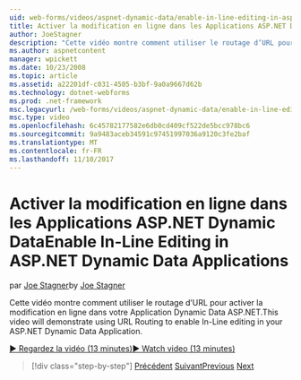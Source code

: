 ```yaml
---
uid: web-forms/videos/aspnet-dynamic-data/enable-in-line-editing-in-aspnet-dynamic-data-applications
title: Activer la modification en ligne dans les Applications ASP.NET Dynamic Data | Documents Microsoft
author: JoeStagner
description: "Cette vidéo montre comment utiliser le routage d’URL pour activer la modification en ligne dans votre Application Dynamic Data ASP.NET."
ms.author: aspnetcontent
manager: wpickett
ms.date: 10/23/2008
ms.topic: article
ms.assetid: a22201df-c031-4505-b3bf-9a0a9667d62b
ms.technology: dotnet-webforms
ms.prod: .net-framework
msc.legacyurl: /web-forms/videos/aspnet-dynamic-data/enable-in-line-editing-in-aspnet-dynamic-data-applications
msc.type: video
ms.openlocfilehash: 6c45782177582e6db0cd409cf522de5bcc978bc6
ms.sourcegitcommit: 9a9483aceb34591c97451997036a9120c3fe2baf
ms.translationtype: MT
ms.contentlocale: fr-FR
ms.lasthandoff: 11/10/2017
---
```

<a name="enable-in-line-editing-in-aspnet-dynamic-data-applications"></a><span data-ttu-id="5e8f1-103">Activer la modification en ligne dans les Applications ASP.NET Dynamic Data</span><span class="sxs-lookup"><span data-stu-id="5e8f1-103">Enable In-Line Editing in ASP.NET Dynamic Data Applications</span></span>
====================
<span data-ttu-id="5e8f1-104">par [Joe Stagner](https://github.com/JoeStagner)</span><span class="sxs-lookup"><span data-stu-id="5e8f1-104">by [Joe Stagner](https://github.com/JoeStagner)</span></span>

<span data-ttu-id="5e8f1-105">Cette vidéo montre comment utiliser le routage d’URL pour activer la modification en ligne dans votre Application Dynamic Data ASP.NET.</span><span class="sxs-lookup"><span data-stu-id="5e8f1-105">This video will demonstrate using URL Routing to enable In-Line editing in your ASP.NET Dynamic Data Application.</span></span>

[<span data-ttu-id="5e8f1-106">&#9654; Regardez la vidéo (13 minutes)</span><span class="sxs-lookup"><span data-stu-id="5e8f1-106">&#9654; Watch video (13 minutes)</span></span>](https://channel9.msdn.com/Blogs/ASP-NET-Site-Videos/enable-in-line-editing-in-aspnet-dynamic-data-applications)

>[!div class="step-by-step"]
<span data-ttu-id="5e8f1-107">[Précédent](begin-modifying-dynamic-data-applications-with-url-routing.md)
[Suivant](how-to-enable-table-specific-routing-in-dynamic-data-applications.md)</span><span class="sxs-lookup"><span data-stu-id="5e8f1-107">[Previous](begin-modifying-dynamic-data-applications-with-url-routing.md)
[Next](how-to-enable-table-specific-routing-in-dynamic-data-applications.md)</span></span>
